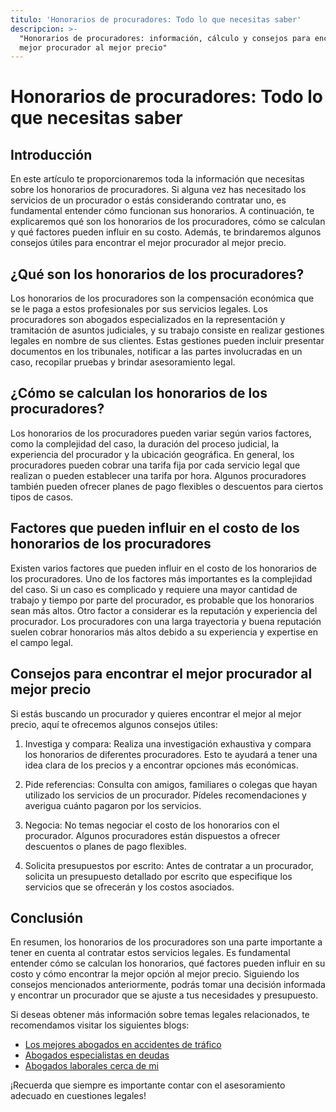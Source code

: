 ```yaml
---
titulo: 'Honorarios de procuradores: Todo lo que necesitas saber'
descripcion: >-
  "Honorarios de procuradores: información, cálculo y consejos para encontrar el
  mejor procurador al mejor precio"
---
```


# Honorarios de procuradores: Todo lo que necesitas saber

## Introducción

En este artículo te proporcionaremos toda la información que necesitas sobre los honorarios de procuradores. Si alguna vez has necesitado los servicios de un procurador o estás considerando contratar uno, es fundamental entender cómo funcionan sus honorarios. A continuación, te explicaremos qué son los honorarios de los procuradores, cómo se calculan y qué factores pueden influir en su costo. Además, te brindaremos algunos consejos útiles para encontrar el mejor procurador al mejor precio.

## ¿Qué son los honorarios de los procuradores?

Los honorarios de los procuradores son la compensación económica que se le paga a estos profesionales por sus servicios legales. Los procuradores son abogados especializados en la representación y tramitación de asuntos judiciales, y su trabajo consiste en realizar gestiones legales en nombre de sus clientes. Estas gestiones pueden incluir presentar documentos en los tribunales, notificar a las partes involucradas en un caso, recopilar pruebas y brindar asesoramiento legal.

## ¿Cómo se calculan los honorarios de los procuradores?

Los honorarios de los procuradores pueden variar según varios factores, como la complejidad del caso, la duración del proceso judicial, la experiencia del procurador y la ubicación geográfica. En general, los procuradores pueden cobrar una tarifa fija por cada servicio legal que realizan o pueden establecer una tarifa por hora. Algunos procuradores también pueden ofrecer planes de pago flexibles o descuentos para ciertos tipos de casos.

## Factores que pueden influir en el costo de los honorarios de los procuradores

Existen varios factores que pueden influir en el costo de los honorarios de los procuradores. Uno de los factores más importantes es la complejidad del caso. Si un caso es complicado y requiere una mayor cantidad de trabajo y tiempo por parte del procurador, es probable que los honorarios sean más altos. Otro factor a considerar es la reputación y experiencia del procurador. Los procuradores con una larga trayectoria y buena reputación suelen cobrar honorarios más altos debido a su experiencia y expertise en el campo legal.

## Consejos para encontrar el mejor procurador al mejor precio

Si estás buscando un procurador y quieres encontrar el mejor al mejor precio, aquí te ofrecemos algunos consejos útiles:

1. Investiga y compara: Realiza una investigación exhaustiva y compara los honorarios de diferentes procuradores. Esto te ayudará a tener una idea clara de los precios y a encontrar opciones más económicas.

2. Pide referencias: Consulta con amigos, familiares o colegas que hayan utilizado los servicios de un procurador. Pídeles recomendaciones y averigua cuánto pagaron por los servicios.

3. Negocia: No temas negociar el costo de los honorarios con el procurador. Algunos procuradores están dispuestos a ofrecer descuentos o planes de pago flexibles.

4. Solicita presupuestos por escrito: Antes de contratar a un procurador, solicita un presupuesto detallado por escrito que especifique los servicios que se ofrecerán y los costos asociados.

## Conclusión

En resumen, los honorarios de los procuradores son una parte importante a tener en cuenta al contratar estos servicios legales. Es fundamental entender cómo se calculan los honorarios, qué factores pueden influir en su costo y cómo encontrar la mejor opción al mejor precio. Siguiendo los consejos mencionados anteriormente, podrás tomar una decisión informada y encontrar un procurador que se ajuste a tus necesidades y presupuesto.

Si deseas obtener más información sobre temas legales relacionados, te recomendamos visitar los siguientes blogs:

- [Los mejores abogados en accidentes de tráfico](los-mejores-abogados-en-accidentes-de-trafico)
- [Abogados especialistas en deudas](abogados-especialistas-en-deudas)
- [Abogados laborales cerca de mi](abogados-laborales-cerca-de-mi)

¡Recuerda que siempre es importante contar con el asesoramiento adecuado en cuestiones legales!

